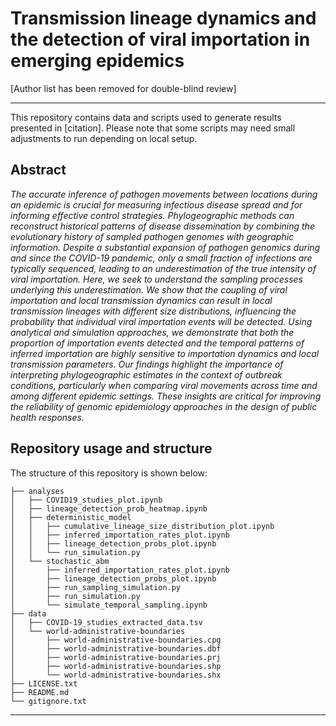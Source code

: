 # Transmission lineage dynamics and the detection of viral importation in emerging epidemics

[Author list has been removed for double-blind review]

---

This repository contains data and scripts used to generate results
presented in [citation]. Please note that some scripts may need small adjustments to run depending on local setup.

## Abstract

_The accurate inference of pathogen movements between locations during an epidemic is crucial for measuring infectious disease spread and for informing effective control strategies. Phylogeographic methods can reconstruct historical patterns of disease dissemination by combining the evolutionary history of sampled pathogen genomes with geographic information. Despite a substantial expansion of pathogen genomics during and since the COVID-19 pandemic, only a small fraction of infections are typically sequenced, leading to an underestimation of the true intensity of viral importation. Here, we seek to understand the sampling processes underlying this underestimation. We show that the coupling of viral importation and local transmission dynamics can result in local transmission lineages with different size distributions, influencing the probability that individual viral importation events will be detected. Using analytical and simulation approaches, we demonstrate that both the proportion of importation events detected and the temporal patterns of inferred importation are highly sensitive to importation dynamics and local transmission parameters. Our findings highlight the importance of interpreting phylogeographic estimates in the context of outbreak conditions, particularly when comparing viral movements across time and among different epidemic settings. These insights are critical for improving the reliability of genomic epidemiology approaches in the design of public health responses._

## Repository usage and structure

The structure of this repository is shown below:

```
├── analyses
│   ├── COVID19_studies_plot.ipynb
│   ├── lineage_detection_prob_heatmap.ipynb
│   ├── deterministic_model
│   │   ├── cumulative_lineage_size_distribution_plot.ipynb
│   │   ├── inferred_importation_rates_plot.ipynb
│   │   ├── lineage_detection_probs_plot.ipynb
│   │   └── run_simulation.py
│   └── stochastic_abm
│       ├── inferred_importation_rates_plot.ipynb
│       ├── lineage_detection_probs_plot.ipynb
│       ├── run_sampling_simulation.py
│       ├── run_simulation.py
│       └── simulate_temporal_sampling.ipynb
├── data
│   ├── COVID-19_studies_extracted_data.tsv
│   └── world-administrative-boundaries
│       ├── world-administrative-boundaries.cpg
│       ├── world-administrative-boundaries.dbf
│       ├── world-administrative-boundaries.prj
│       ├── world-administrative-boundaries.shp
│       └── world-administrative-boundaries.shx
├── LICENSE.txt
├── README.md
└── gitignore.txt
```

---